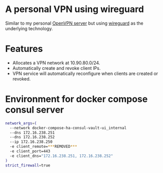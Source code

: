 # A personal VPN using wireguard

Similar to my personal [OpenVPN server][openvpn] but using [wireguard][wg] as the
underlying technology.

# Features

- Allocates a VPN network at 10.90.80.0/24.
- Automatically create and revoke client IPs.
- VPN service will automatically reconfigure when clients are created or
  revoked.

# Environment for docker compose consul server

```bash
network_args=(
  --network docker-compose-ha-consul-vault-ui_internal
  --dns 172.16.238.251
  --dns 172.16.238.252
  --ip 172.16.238.250
  -e client_remote=***REMOVED***
  -e client_port=443
  -e client_dns="172.16.238.251, 172.16.238.252"
)
strict_firewall=true
```

[openvpn]: https://github.com/samrocketman/docker-openvpn
[wg]: https://www.wireguard.com

